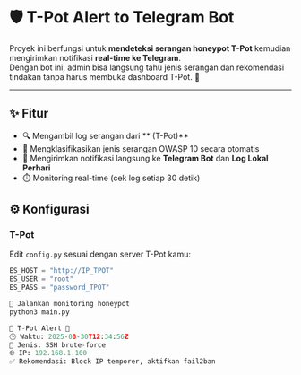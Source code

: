 # 🛡️ T-Pot Alert to Telegram Bot

Proyek ini berfungsi untuk **mendeteksi serangan honeypot T-Pot** kemudian mengirimkan notifikasi **real-time ke Telegram**.  
Dengan bot ini, admin bisa langsung tahu jenis serangan dan rekomendasi tindakan tanpa harus membuka dashboard T-Pot. 🚀

---

## ✨ Fitur
- 🔍 Mengambil log serangan dari ** (T-Pot)**
- 🤖 Mengklasifikasikan jenis serangan OWASP 10 secara otomatis 
- 📲 Mengirimkan notifikasi langsung ke **Telegram Bot** dan **Log Lokal Perhari**
- ⏱️ Monitoring real-time (cek log setiap 30 detik)

## ⚙️ Konfigurasi

### T-Pot
Edit `config.py` sesuai dengan server T-Pot kamu:
```python
ES_HOST = "http://IP_TPOT"
ES_USER = "root"
ES_PASS = "password_TPOT"

🚀 Jalankan monitoring honeypot
python3 main.py

🚨 T-Pot Alert 🚨
🕒 Waktu: 2025-08-30T12:34:56Z
🔎 Jenis: SSH brute-force
🌐 IP: 192.168.1.100
✅ Rekomendasi: Block IP temporer, aktifkan fail2ban
